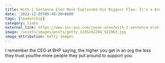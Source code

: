 ```yaml
---
title: With 1 Sentence Elon Musk Explained His Biggest Flaw. It's a Brutal Lesson for Every Leader
date: '2022-12-05T05:48:20+0800'
tags: [leadership]
category: links
external_link: https://www.inc-aus.com/jason-aten/with-1-sentence-elon-musk-explained-his-biggest-flaw-its-a-brutal-lesson-for-every-leader.html
image: /assets/images/posts/getty_1245242284_521963.jpg
image_attribution: Getty Images
---
```


I remember the CEO at BHP saying, the higher you get in an org the less they trust you/the more people they put around to support you.
